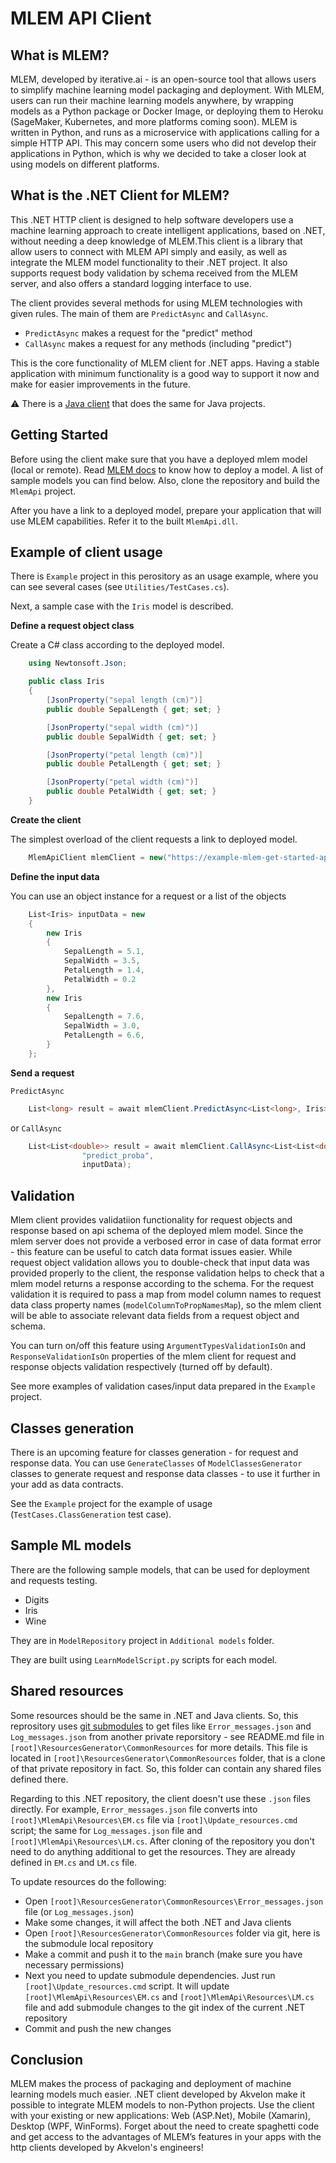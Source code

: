 # MLEM API Client

## What is MLEM?

MLEM, developed by iterative.ai - is an open-source tool that allows users to simplify machine learning model packaging and deployment. With MLEM, users can run their machine learning models anywhere, by wrapping models as a Python package or Docker Image, or deploying them to Heroku (SageMaker, Kubernetes, and more platforms coming soon). 
MLEM is written in Python, and runs as a microservice with applications calling for a simple HTTP API. This may concern some users who did not develop their applications in Python, which is why we decided to take a closer look at using models on different platforms. 

## What is the .NET Client for MLEM?

This .NET HTTP client is designed to help software developers use a machine learning approach to create intelligent applications, based on .NET, without needing a deep knowledge of MLEM.This client is a library that allow users to connect with MLEM API simply and easily, as well as integrate the MLEM model functionality to their .NET project. It also supports request body validation by schema received from the MLEM server, and also offers a standard logging interface to use.

The client provides several methods for using MLEM technologies with given rules. The main of them are `PredictAsync` and `CallAsync`.
- `PredictAsync` makes a request for the "predict" method
- `CallAsync` makes a request for any methods (including "predict")

This is the core functionality of MLEM client for .NET apps. Having a stable application with minimum functionality is a good way to support it now and make for easier improvements in the future.

⚠️ There is a [Java client](https://github.com/akvelon/MLEM-SDK-for-Java) that does the same for Java projects.

## Getting Started
Before using the client make sure that you have a deployed mlem model (local or remote). Read [MLEM docs](https://mlem.ai/doc/get-started) to know how to deploy a model. A list of sample models you can find below. Also, clone the repository and build the `MlemApi` project.

After you have a link to a deployed model, prepare your application that will use MLEM capabilities. Refer it to the built `MlemApi.dll`.

## Example of client usage

There is `Example` project in this perository as an usage example, where you can see several cases (see `Utilities/TestCases.cs`).

Next, a sample case with the `Iris` model is described.

**Define a request object class**

Create a C# class according to the deployed model.
```cs
    using Newtonsoft.Json;

    public class Iris
    {
        [JsonProperty("sepal length (cm)")]
        public double SepalLength { get; set; }

        [JsonProperty("sepal width (cm)")]
        public double SepalWidth { get; set; }

        [JsonProperty("petal length (cm)")]
        public double PetalLength { get; set; }

        [JsonProperty("petal width (cm)")]
        public double PetalWidth { get; set; }
    }
```

**Create the client**

The simplest overload of the client requests a link to deployed model.
```cs
    MlemApiClient mlemClient = new("https://example-mlem-get-started-app.herokuapp.com");
```

**Define the input data**

You can use an object instance for a request or a list of the objects

```cs
    List<Iris> inputData = new
    {
        new Iris
        {
            SepalLength = 5.1,
            SepalWidth = 3.5,
            PetalLength = 1.4,
            PetalWidth = 0.2
        },
        new Iris
        {
            SepalLength = 7.6,
            SepalWidth = 3.0,
            PetalLength = 6.6,
        }
    };
```

**Send a request**

`PredictAsync`
```cs
    List<long> result = await mlemClient.PredictAsync<List<long>, Iris>(inputData);
```

or  `CallAsync`

```cs
    List<List<double>> result = await mlemClient.CallAsync<List<List<double>>, Iris>(
                "predict_proba",
                inputData);
```

## Validation

Mlem client provides validatiion functionality for request objects and response based on api schema of the deployed mlem model. Since the mlem server does not provide a verbosed error in case of data format error - this feature can be useful to catch data format issues easier.
While request object validation allows you to double-check that input data was provided properly to the client, the response validation helps to check that a mlem model returns a response according to the schema.
For the request validation it is required to pass a map from model column names to request data class property names (`modelColumnToPropNamesMap`), so the mlem client will be able to associate relevant data fields from a request object and schema. 

You can turn on/off this feature using `ArgumentTypesValidationIsOn` and `ResponseValidationIsOn` properties of the mlem client for request and response objects validation respectively (turned off by default). 

See more examples of validation cases/input data prepared in the `Example` project.

## Classes generation

There is an upcoming feature for classes generation - for request and response data.
You can use `GenerateClasses` of `ModelClassesGenerator` classes to generate request and response data classes - to use it further in your add as data contracts.

See the `Example` project for the example of usage (`TestCases.ClassGeneration` test case).

## Sample ML models

There are the following sample models, that can be used for deployment and requests testing.
- Digits
- Iris
- Wine

They are in `ModelRepository` project in `Additional models` folder.

They are built using `LearnModelScript.py` scripts for each model.

## Shared resources

Some resources should be the same in .NET and Java clients. So, this reprository uses [git submodules](https://git-scm.com/book/en/v2/Git-Tools-Submodules) to get files like `Error_messages.json` and `Log_messages.json` from another private reporsitory - see README.md file in `[root]\ResourcesGenerator\CommonResources` for more details.
This file is located in `[root]\ResourcesGenerator\CommonResources` folder, that is a clone of that private repository in fact. So, this folder can contain any shared files defined there.

Regarding to this .NET repository, the client doesn't use these `.json` files directly. For example, `Error_messages.json` file converts into `[root]\MlemApi\Resources\EM.cs` file via `[root]\Update_resources.cmd` script; the same for `Log_messages.json` file and `[root]\MlemApi\Resources\LM.cs`. After cloning of the repository you don't need to do anything additional to get the resources. They are already defined in `EM.cs` and `LM.cs` file.

To update resources do the following:
- Open `[root]\ResourcesGenerator\CommonResources\Error_messages.json` file (or `Log_messages.json`)
- Make some changes, it will affect the both .NET and Java clients
- Open `[root]\ResourcesGenerator\CommonResources` folder via git, here is the submodule local repository
- Make a commit and push it to the `main` branch (make sure you have necessary permissions)
- Next you need to update submodule dependencies. Just run `[root]\Update_resources.cmd` script. It will update `[root]\MlemApi\Resources\EM.cs` and `[root]\MlemApi\Resources\LM.cs` file and add submodule changes to the git index of the current .NET repository
- Commit and push the new changes

## Conclusion

MLEM makes the process of packaging and deployment of machine learning models much easier. .NET client developed by Akvelon make it possible to integrate MLEM models to non-Python projects.
Use the client with your existing or new applications: 
Web (ASP.Net), Mobile (Xamarin), Desktop (WPF, WinForms). 
Forget about the need to create spaghetti code and get access to the advantages of MLEM’s features in your apps with the http clients developed by Akvelon's engineers!
